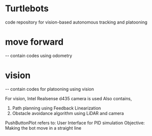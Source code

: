 # Turtlebots

code repository for vision-based autonomous tracking and platooning

# move forward 
-- contain codes using odometry

# vision 
-- contain codes for platooning using vision

For vision, Intel Realsense d435 camera is used
Also contains,
1. Path planning using Feedback Linearization
2. Obstacle avoidance algorithm using LiDAR and camera

PushButtonPlot refers to:
  User Interface for PID simulation
  Objective: Making the bot move in a straight line
